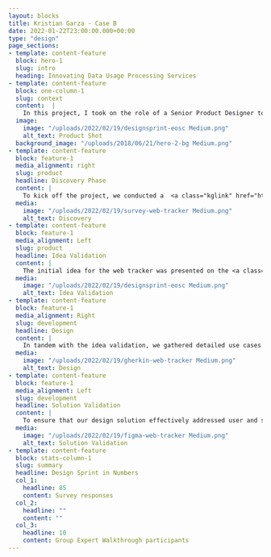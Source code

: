 ```yaml
---
layout: blocks
title: Kristian Garza - Case B
date: 2022-01-22T23:00:00.000+00:00
type: "design"
page_sections:
- template: content-feature
  block: hero-1
  slug: intro
  heading: Innovating Data Usage Processing Services
- template: content-feature
  block: one-column-1
  slug: context
  content:  |
    In this project, I took on the role of a Senior Product Designer to pioneer an alternative to existing data usage processing services. These services were heavily dependent on weblogs, which posed challenges when sharing across distributed borders, thus the necessity for a novel solution was clear.
  image:
    image: "/uploads/2022/02/19/designsprint-eosc Medium.png"
    alt_text: Product Shot
  background_image: "/uploads/2018/06/21/hero-2-bg Medium.png"
- template: content-feature
  block: feature-1
  media_alignment: right
  slug: product
  headline: Discovery Phase
  content: |
    To kick off the project, we conducted a  <a class="kglink" href="https://zenodo.org/record/3476545#.YwOYF-xBxqt">survey</a> with key stakeholders to ascertain the primary difficulties associated with current usage processing services, as well as to gauge the technical capabilities within the stakeholder groups. Informed by the survey insights, we made the strategic decision to focus on developing a web tracker, which promised to alleviate stakeholders' challenges, particularly the time-consuming process of handling and transferring logs.
  media:
    image: "/uploads/2022/02/19/survey-web-tracker Medium.png"
    alt_text: Discovery
- template: content-feature
  block: feature-1
  media_alignment: Left
  slug: product
  headline: Idea Validation
  content: |
    The initial idea for the web tracker was presented on the <a class="kglink" href="https://datacite.org/roadmap.html">DataCite Roadmap</a> via ProductBoard. This provided a platform for our member community to discuss and provide feedback on the proposed concept.
  media:
    image: "/uploads/2022/02/19/designsprint-eosc Medium.png"
    alt_text: Idea Validation
- template: content-feature
  block: feature-1
  media_alignment: Right
  slug: development
  headline: Design
  content: | 
    In tandem with the idea validation, we gathered detailed use cases which informed the creation of a comprehensive product specification. I employed FIGMA for wireframing and Gherkin syntax for defining clear acceptance criteria, ensuring a smooth handover to the engineering team.
  media:
    image: "/uploads/2022/02/19/gherkin-web-tracker Medium.png"
    alt_text: Design
- template: content-feature
  block: feature-1
  media_alignment: Left
  slug: development
  headline: Solution Validation
  content: | 
    To ensure that our design solution effectively addressed user and stakeholder needs, I organised and facilitated a Group Expert Walkthrough on the FIGMA wireframes. This session yielded valuable insights into user requirements, further refining our approach.
  media:
    image: "/uploads/2022/02/19/figma-web-tracker Medium.png"
    alt_text: Solution Validation
- template: content-feature
  block: stats-column-1
  slug: summary
  headline: Design Sprint in Numbers
  col_1:
    headline: 85
    content: Survey responses
  col_2:
    headline: ""
    content: ""
  col_3:
    headline: 10
    content: Group Expert Walkthrough participants
---
```

